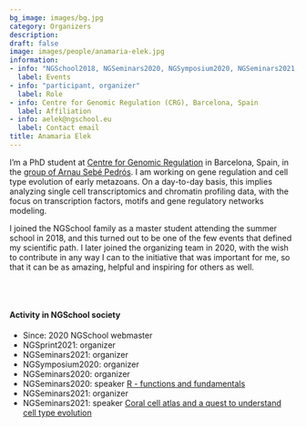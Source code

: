```yaml
---
bg_image: images/bg.jpg
category: Organizers
description: 
draft: false
image: images/people/anamaria-elek.jpg
information:
- info: "NGSchool2018, NGSeminars2020, NGSymposium2020, NGSeminars2021, NGSprint2021, NGSchool2022"
  label: Events
- info: "participant, organizer"
  label: Role
- info: Centre for Genomic Regulation (CRG), Barcelona, Spain
  label: Affiliation
- info: aelek@ngschool.eu
  label: Contact email
title: Anamaria Elek
---
```


I’m a PhD student at [Centre for Genomic Regulation](https://www.crg.eu/) in Barcelona, Spain, in the [group of Arnau Sebé Pedrós](https://www.sebepedroslab.org/). I am working on gene regulation and cell type evolution of early metazoans. On a day-to-day basis, this implies analyzing single cell transcriptomics and chromatin profiling data, with the focus on transcription factors, motifs and gene regulatory networks modeling.  

I joined the NGSchool family as a master student attending the summer school in 2018, and this turned out to be one of the few events that defined my scientific path. I later joined the organizing team in 2020, with the wish to contribute in any way I can to the initiative that was important for me, so that it can be as amazing, helpful and inspiring for others as well.

<br>&nbsp;
<br>

#### Activity in NGSchool society
* Since: 2020 NGSchool webmaster
* NGSprint2021: organizer
* NGSeminars2021: organizer
* NGSymposium2020: organizer
* NGSeminars2020: organizer
* NGSeminars2020: speaker [R - functions and fundamentals](https://www.youtube.com/watch?v=Rh9K5tHOm1c)
* NGSeminars2021: organizer
* NGSeminars2021: speaker [Coral cell atlas and a quest to understand cell type evolution](https://www.youtube.com/watch?v=ewQ7_3QI33)

